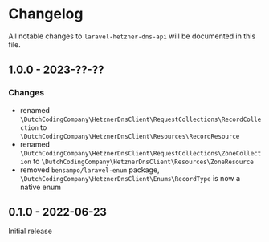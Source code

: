 # Changelog

All notable changes to `laravel-hetzner-dns-api` will be documented in this file.

## 1.0.0 - 2023-??-??

### Changes
- renamed `\DutchCodingCompany\HetznerDnsClient\RequestCollections\RecordCollection` to `\DutchCodingCompany\HetznerDnsClient\Resources\RecordResource`
- renamed `\DutchCodingCompany\HetznerDnsClient\RequestCollections\ZoneCollection` to `\DutchCodingCompany\HetznerDnsClient\Resources\ZoneResource`
- removed `bensampo/laravel-enum` package, `\DutchCodingCompany\HetznerDnsClient\Enums\RecordType` is now a native enum

## 0.1.0 - 2022-06-23

Initial release
